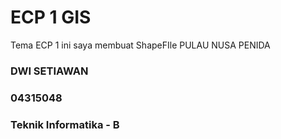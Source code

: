 # ECP 1 GIS
Tema ECP 1 ini saya membuat ShapeFIle PULAU NUSA PENIDA


### DWI SETIAWAN
### 04315048
### Teknik Informatika - B